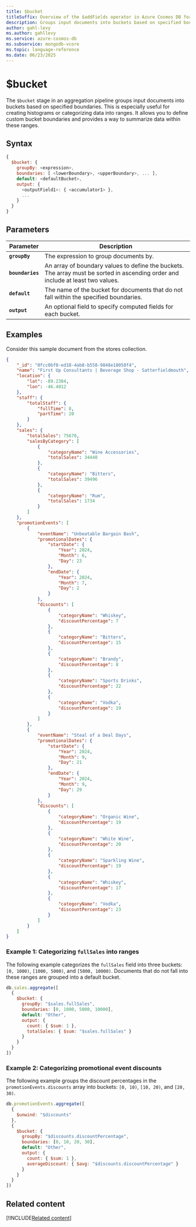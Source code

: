 ```yaml
---
title: $bucket
titleSuffix: Overview of the $addFields operator in Azure Cosmos DB for MongoDB (vCore)
description: Groups input documents into buckets based on specified boundaries.
author: gahl-levy
ms.author: gahllevy
ms.service: azure-cosmos-db
ms.subservice: mongodb-vcore
ms.topic: language-reference
ms.date: 06/23/2025
---
```


# $bucket

The `$bucket` stage in an aggregation pipeline groups input documents into buckets based on specified boundaries. This is especially useful for creating histograms or categorizing data into ranges. It allows you to define custom bucket boundaries and provides a way to summarize data within these ranges.

## Syntax

```javascript
{
  $bucket: {
    groupBy: <expression>,
    boundaries: [ <lowerBoundary>, <upperBoundary>, ... ],
    default: <defaultBucket>,
    output: {
      <outputField1>: { <accumulator1> },
      ...
    }
  }
}
```

## Parameters

| Parameter | Description |
| --- | --- |
| **`groupBy`** | The expression to group documents by. |
| **`boundaries`** | An array of boundary values to define the buckets. The array must be sorted in ascending order and include at least two values. |
| **`default`** | The name of the bucket for documents that do not fall within the specified boundaries. |
| **`output`** | An optional field to specify computed fields for each bucket. |

## Examples

Consider this sample document from the stores collection.
```json
{
    "_id": "0fcc0bf0-ed18-4ab8-b558-9848e18058f4",
    "name": "First Up Consultants | Beverage Shop - Satterfieldmouth",
    "location": {
        "lat": -89.2384,
        "lon": -46.4012
    },
    "staff": {
        "totalStaff": {
            "fullTime": 8,
            "partTime": 20
        }
    },
    "sales": {
        "totalSales": 75670,
        "salesByCategory": [
            {
                "categoryName": "Wine Accessories",
                "totalSales": 34440
            },
            {
                "categoryName": "Bitters",
                "totalSales": 39496
            },
            {
                "categoryName": "Rum",
                "totalSales": 1734
            }
        ]
    },
    "promotionEvents": [
        {
            "eventName": "Unbeatable Bargain Bash",
            "promotionalDates": {
                "startDate": {
                    "Year": 2024,
                    "Month": 6,
                    "Day": 23
                },
                "endDate": {
                    "Year": 2024,
                    "Month": 7,
                    "Day": 2
                }
            },
            "discounts": [
                {
                    "categoryName": "Whiskey",
                    "discountPercentage": 7
                },
                {
                    "categoryName": "Bitters",
                    "discountPercentage": 15
                },
                {
                    "categoryName": "Brandy",
                    "discountPercentage": 8
                },
                {
                    "categoryName": "Sports Drinks",
                    "discountPercentage": 22
                },
                {
                    "categoryName": "Vodka",
                    "discountPercentage": 19
                }
            ]
        },
        {
            "eventName": "Steal of a Deal Days",
            "promotionalDates": {
                "startDate": {
                    "Year": 2024,
                    "Month": 9,
                    "Day": 21
                },
                "endDate": {
                    "Year": 2024,
                    "Month": 9,
                    "Day": 29
                }
            },
            "discounts": [
                {
                    "categoryName": "Organic Wine",
                    "discountPercentage": 19
                },
                {
                    "categoryName": "White Wine",
                    "discountPercentage": 20
                },
                {
                    "categoryName": "Sparkling Wine",
                    "discountPercentage": 19
                },
                {
                    "categoryName": "Whiskey",
                    "discountPercentage": 17
                },
                {
                    "categoryName": "Vodka",
                    "discountPercentage": 23
                }
            ]
        }
    ]
}
```

### Example 1: Categorizing `fullSales` into ranges

The following example categorizes the `fullSales` field into three buckets: `[0, 1000)`, `[1000, 5000)`, and `[5000, 10000)`. Documents that do not fall into these ranges are grouped into a default bucket.

```javascript
db.sales.aggregate([
  {
    $bucket: {
      groupBy: "$sales.fullSales",
      boundaries: [0, 1000, 5000, 10000],
      default: "Other",
      output: {
        count: { $sum: 1 },
        totalSales: { $sum: "$sales.fullSales" }
      }
    }
  }
])
```

### Example 2: Categorizing promotional event discounts

The following example groups the discount percentages in the `promotionEvents.discounts` array into buckets: `[0, 10)`, `[10, 20)`, and `[20, 30)`.

```javascript
db.promotionEvents.aggregate([
  {
    $unwind: "$discounts"
  },
  {
    $bucket: {
      groupBy: "$discounts.discountPercentage",
      boundaries: [0, 10, 20, 30],
      default: "Other",
      output: {
        count: { $sum: 1 },
        averageDiscount: { $avg: "$discounts.discountPercentage" }
      }
    }
  }
])
```

## Related content
[!INCLUDE[Related content](../includes/related-content.md)]
